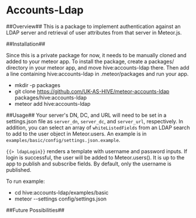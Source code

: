 Accounts-Ldap
==
##Overview##
This is a package to implement authentication against an LDAP server and retrieval of user attributes from that server in Meteor.js.

##Installation##

Since this is a private package for now, it needs to be manually cloned and added to your meteor app. 
To install the package, create a packages/ directory in your meteor app, and move hive:accounts-ldap there. Then add a line containing hive:accounts-ldap in .meteor/packages and run your app.

* mkdir -p packages
* git clone https://github.com/UK-AS-HIVE/meteor-accounts-ldap packages/hive:accounts-ldap
* meteor add hive:accounts-ldap

##Usage##
Your server's DN, DC, and URL will need to be set in a settings.json file as `server_dn`, `server_dc`, and `server_url`, respectively. In addition, you can select an array of `whiteListedFields` from an LDAP search to add to the user object in Meteor.users. An example is in `examples/basic/config/settings.json.example`. 

`{{> ldapLogin}}` renders a template with username and password inputs. If login is successful, the user will be added to Meteor.users(). It is up to the app to publish and subscribe fields. By default, only the username is published.

To run example:
- cd hive:accounts-ldap/examples/basic
- meteor --settings config/settings.json

##Future Possibilities##

